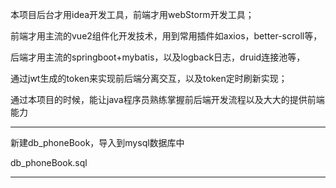 本项目后台才用idea开发工具，前端才用webStorm开发工具；

前端才用主流的vue2组件化开发技术，用到常用插件如axios，better-scroll等，

后端才用主流的springboot+mybatis，以及logback日志，druid连接池等，

通过jwt生成的token来实现前后端分离交互，以及token定时刷新实现；

通过本项目的时候，能让java程序员熟练掌握前后端开发流程以及大大的提供前端能力

-----------------

新建db_phoneBook，导入到mysql数据库中

db_phoneBook.sql

-----------

